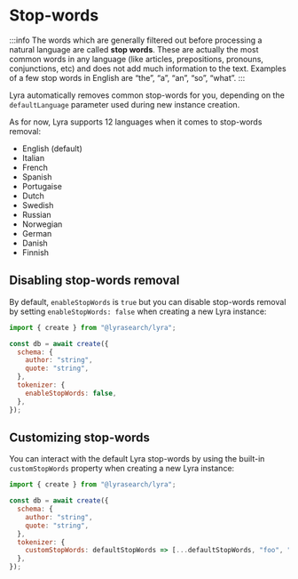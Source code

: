 # Stop-words

:::info
The words which are generally filtered out before processing a natural language are called **stop words**. These are actually the most common words in any language (like articles, prepositions, pronouns, conjunctions, etc) and does not add much information to the text. Examples of a few stop words in English are “the”, “a”, “an”, “so”, “what”.
:::

Lyra automatically removes common stop-words for you, depending on the `defaultLanguage` parameter used during new instance creation.

As for now, Lyra supports 12 languages when it comes to stop-words removal:

- English (default)
- Italian
- French
- Spanish
- Portugaise
- Dutch
- Swedish
- Russian
- Norwegian
- German
- Danish
- Finnish

## Disabling stop-words removal

By default, `enableStopWords` is `true` but you can disable stop-words removal by setting `enableStopWords: false` when creating a new Lyra instance:

```javascript
import { create } from "@lyrasearch/lyra";

const db = await create({
  schema: {
    author: "string",
    quote: "string",
  },
  tokenizer: {
    enableStopWords: false,
  },
});
```

## Customizing stop-words

You can interact with the default Lyra stop-words by using the built-in `customStopWords` property when creating a new Lyra instance:

```javascript
import { create } from "@lyrasearch/lyra";

const db = await create({
  schema: {
    author: "string",
    quote: "string",
  },
  tokenizer: {
    customStopWords: defaultStopWords => [...defaultStopWords, "foo", "bar"],
  },
});
```
